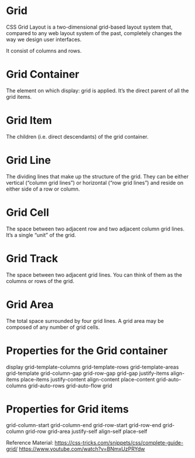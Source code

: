 # Grid

CSS Grid Layout is a two-dimensional grid-based layout system that, compared to any web layout system of the past, completely changes the way we design user interfaces.

It consist of columns and rows.

# Grid Container

The element on which display: grid is applied. It’s the direct parent of all the grid items.

# Grid Item

The children (i.e. direct descendants) of the grid container.

# Grid Line

The dividing lines that make up the structure of the grid. They can be either vertical (“column grid lines”) or horizontal (“row grid lines”) and reside on either side of a row or column.

# Grid Cell

The space between two adjacent row and two adjacent column grid lines. It’s a single “unit” of the grid.

# Grid Track

The space between two adjacent grid lines. You can think of them as the columns or rows of the grid.

# Grid Area

The total space surrounded by four grid lines. A grid area may be composed of any number of grid cells.

# Properties for the Grid container

display
grid-template-columns
grid-template-rows
grid-template-areas
grid-template
grid-column-gap
grid-row-gap
grid-gap
justify-items
align-items
place-items
justify-content
align-content
place-content
grid-auto-columns
grid-auto-rows
grid-auto-flow
grid

# Properties for Grid items

grid-column-start
grid-column-end
grid-row-start
grid-row-end
grid-column
grid-row
grid-area
justify-self
align-self
place-self

Reference Material:
https://css-tricks.com/snippets/css/complete-guide-grid/
https://www.youtube.com/watch?v=BNmxUzPRYdw

